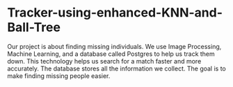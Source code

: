 # Tracker-using-enhanced-KNN-and-Ball-Tree
Our project is about finding missing individuals. We use Image Processing, Machine Learning, and a database called Postgres to help us track them down. This technology helps us search for a match faster and more accurately. The database stores all the information we collect. The goal is to make finding missing people easier.
